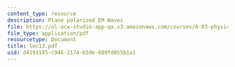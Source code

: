 ```yaml
---
content_type: resource
description: Plane polarized EM Waves
file: https://ol-ocw-studio-app-qa.s3.amazonaws.com/courses/8-03-physics-iii-spring-2003/d4191185c9462174b5de609fd055b1a1_lec13.pdf
file_type: application/pdf
resourcetype: Document
title: lec13.pdf
uid: d4191185-c946-2174-b5de-609fd055b1a1
---
```

